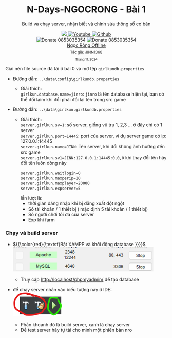 <div align="center">
  
# N-Days-NGOCRONG - Bài 1
Build và chạy server, nhận biết và chỉnh sửa thông số cơ bản

 <a class="header-badge" target="_blank" href="https://www.facebook.com/Ki3tNgu/">
        <img src="https://img.shields.io/badge/style--5eba00.svg?label=Facebook&logo=facebook&style=social">
    </a>
    <a class="header-badge" target="_blank" href="https://www.youtube.com/@JINN1368">
        <img alt="Youtube" src="https://img.shields.io/badge/style--5eba00.svg?label=Youtube&logo=youtube&style=social">
    </a>
     <a class="header-badge" target="_blank" href="https://github.com/ki3tngu/">
        <img alt="Github" src="https://img.shields.io/badge/style--5eba00.svg?label=Github&logo=github&style=social">
    </a><br>
    <img alt="Donate" src="https://cdn.worldvectorlogo.com/logos/momo-2.svg" style="width:20px;" /> 0853035354
    <img alt="Donate" src="https://play-lh.googleusercontent.com/eropcks-sakGkOkCHQzpd87FKK4efHTLY5b93H2FwNLjoPnPcAMSzOHsm3s6lguSgw" style="width:20px;" /> 0853035354<br>
    <a href="https://github.com/ki3tngu/NgocRongTermux" target="_blank">Ngọc Rồng Offline</a>
    <br>
    <sub>Tác giả:
        <a href="https://www.youtube.com/@JINN1368" target="_blank">JINN1368</a><br>
        <small> Tháng 11, 2024</small>
    </sub>
</div>

Giải nén file source đã tải ở bài 0 và mở tệp `girlkundb.properties` <br>
- Đường dẫn: `..\data\config\girlkundb.properties`

    - Giải thích: <br>
`girlkun.database.name=jinro`: `jinro` là tên database hiện tại, bạn có thể đổi lạim khi đổi phải đổi lại tên trong src game<br>
- Đường dẫn: `..\data\girlkun.girlkundb.properties`

    - Giải thích:<br>
`server.girlkun.sv=1`: số server, giống vũ trụ 1, 2,3 ... ở đây chỉ có 1 server<br>
`server.girlkun.port=14445`: port của server, ví dụ server game có ip: 127.0.0.1:14445<br>
`server.girlkun.name=JINN`: Tên server, khi đổi không ảnh hưởng đến src game<br>
`server.girlkun.sv1=JINN:127.0.0.1:14445:0,0,0` khi thay đổi tên hãy đổi tên luôn dòng này
        ```
        server.girlkun.waitlogin=0
        server.girlkun.maxperip=20
        server.girlkun.maxplayer=20000
        server.girlkun.expserver=5
        ```
        lần lượt là: 
        - thời gian đăng nhập khi bị đăng xuất đột ngột
        - Số tài khoản / 1 thiết bị ( mặc định 5 tài khoản / 1 thiết bị)
        - Số người chơi tối đa của server
        - Exp khi farm
### Chạy và build server
- ${{\color{red}{\textsf{Bật XAMPP và khởi động database \}}}}\$<br>
<img src="img\xampp.png"><br>
    - Truy cập <a href="http://localhost/phpmyadmin/" target="_blank">http://localhost/phpmyadmin/</a> để tạo database

- để chạy server nhấn vào biếu tượng này ở IDE: <br>
<img src="img\buildAndRun.png"><br>
    - Phần khoanh đỏ là build server, xanh là chạy server<br>
    - Để test server hãy tự tải cho mình một phiên bản nro
